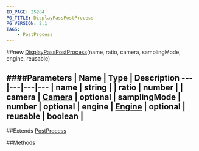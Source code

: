 ```yaml
---
ID_PAGE: 25284
PG_TITLE: DisplayPassPostProcess
PG_VERSION: 2.1
TAGS:
    - PostProcess
---
```

##new [DisplayPassPostProcess](/classes/DisplayPassPostProcess)(name, ratio, camera, samplingMode, engine, reusable)

####Parameters
 | Name | Type | Description
---|---|---|---
 | name | string | 
 | ratio | number | 
 | camera | [Camera](/classes/Camera) | 
optional | samplingMode | number | 
optional | engine | [Engine](/classes/Engine) | 
optional | reusable | boolean | 
---

##Extends
 [PostProcess](/classes/PostProcess)


##Methods

